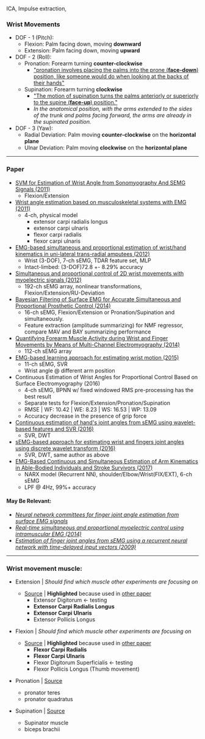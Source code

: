 ###

ICA, Impulse extraction,

### Wrist Movements
* DOF - 1 (Pitch):
  * Flexion: Palm facing down, moving **downward**
  * Extension: Palm facing down, moving **upward**
* DOF - 2 (Roll):
  * Pronation: Forearm turning **counter-clockwise**
    * ["pronation involves placing the palms into the prone (**face-down**) position, like someone would do when looking at the backs of their hands"](http://www.innerbody.com/image/musc03.html)
  * Supination: Forearm turning **clockwise**
    * ["The motion of supination turns the palms anteriorly or superiorly to the supine (**face-up**) position."](http://www.innerbody.com/image/musc03.html)
    * *In the anatomical position, with the arms extended to the sides of the trunk and palms facing forward, the arms are already in the supinated position.*
* DOF - 3 (Yaw):
  * Radial Deviation: Palm moving **counter-clockwise** on the **horizontal plane**
  * Ulnar Deviation: Palm moving **clockwise** on the **horizontal plane**

---

### Paper

* [SVM for Estimation of Wrist Angle from Sonomyography And SEMG Signals (2011)](http://ieeexplore.ieee.org/document/4353415/)
  * Flexion/Extension
* [Wrist angle estimation based on musculoskeletal systems with EMG (2011)](http://ieeexplore.ieee.org/document/6072755/)
  * 4-ch, physical model
    * extensor carpi radialis longus
    * extensor carpi ulnaris
    * flexor carpi radialis
    * flexor carpi ulnaris
* [EMG-based simultaneous and proportional estimation of wrist/hand kinematics in uni-lateral trans-radial amputees (2012)](https://jneuroengrehab.biomedcentral.com/articles/10.1186/1743-0003-9-42)
  * Wrist (3-DOF), 7-ch sEMG, TDAR feature set, MLP
  * Intact-limbed: (3-DOF)72.8 +- 8.29% accuracy
* [Simultaneous and proportional control of 2D wrist movements with myoelectric signals (2012)](http://ieeexplore.ieee.org/document/6349712/)
  * 192-ch sEMG array, nonlinear transformations, Flexion/Extension/RU-Deviation
* [Bayesian Filtering of Surface EMG for Accurate Simultaneous and Proportional Prosthetic Control (2014)](http://ieeexplore.ieee.org/document/7332757/)
  * 16-ch sEMG, Flexion/Extension or Pronation/Supination and simultaneously.
  * Feature extraction (amplitude summarizing) for NMF regressor, compare MAV and BAY summarizing performance
* [Quantifying Forearm Muscle Activity during Wrist and Finger Movements by Means of Multi-Channel Electromyography (2014)](https://www.ncbi.nlm.nih.gov/pmc/articles/PMC4188712/)
  * 112-ch sEMG array
* [EMG-based learning approach for estimating wrist motion (2015)](https://www.researchgate.net/publication/283713267_EMG-based_learning_approach_for_estimating_wrist_motion)
  * 11-ch sEMG, SVR
  * Wrist angle @ different arm position
* Continuous Estimation of Wrist Angles for Proportional Control Based on Surface Electromyography (2016)
  * 4-ch sEMG, BPNN w/ fixed windowed RMS pre-processing has the best result
  * Separate tests for Flexion/Extension/Pronation/Supination
  * RMSE | WF: 10.42 | WE: 8.23 | WS: 16.53 | WP: 13.09
  * Accuracy decrease in the presence of grip force
* [Continuous estimation of hand's joint angles from sEMG using wavelet-based features and SVR (2016)](https://dl.acm.org/citation.cfm?id=3051498)
  * SVR, DWT
* [sEMG-based approach for estimating wrist and fingers joint angles using discrete wavelet transform (2016)](https://www.researchgate.net/publication/313455445_sEMG-based_approach_for_estimating_wrist_and_fingers_joint_angles_using_discrete_wavelet_transform)
  * SVR, DWT, same author as above
* [EMG-Based Continuous and Simultaneous Estimation of Arm Kinematics in Able-Bodied Individuals and Stroke Survivors (2017)](https://ieeexplore.ieee.org/document/7843519/)
  * NARX model (Recurrent NN), shoulder/Elbow/Wrist(FlX/EXT), 6-ch sEMG
  * LPF @ 4Hz, 99%+ accuracy

#### May Be Relevant: 
* *[Neural network committees for finger joint angle estimation from surface EMG signals](https://biomedical-engineering-online.biomedcentral.com/articles/10.1186/1475-925X-8-2)*
* *[Real-time simultaneous and proportional myoelectric control using intramuscular EMG (2014)](http://iopscience.iop.org/article/10.1088/1741-2560/11/6/066013/pdf)*
* *[Estimation of finger joint angles from sEMG using a recurrent neural network with time-delayed input vectors (2009)](https://www.researchgate.net/publication/224580490_Estimation_of_finger_joint_angles_from_sEMG_using_a_recurrent_neural_network_with_time-delayed_input_vectors)*
---

### Wrist movement muscle:
* Extension | *Should find which muscle other experiments are focusing on*
  * [Source](http://www.sportsinjuryclinic.net/anatomy/human-muscles/wrist-hand-joint-actions/wrist-extension) | **Highlighted** because used in [other paper](http://ieeexplore.ieee.org/document/6072755/)
    * Extensor Digitorum <- testing
    * **Extensor Carpi Radialis Longus**
    * **Extensor Carpi Ulnaris** 
    * Extensor Pollicis Longus 

* Flexion | *Should find which muscle other experiments are focusing on*
  * [Source](http://www.sportsinjuryclinic.net/anatomy/human-muscles/wrist-hand-joint-actions/wrist-flexion) | **Highlighted** because used in [other paper](http://ieeexplore.ieee.org/document/6072755/)
    * **Flexor Carpi Radialis**
    * **Flexor Carpi Ulnaris**
    * Flexor Digitorum Superficialis <- testing
    * Flexor Pollicis Longus (Thumb movement)

* Pronation | [Source](http://www.innerbody.com/image/musc03.html)
  * pronator teres
  * pronator quadratus
* Supination | [Source](http://www.innerbody.com/image/musc03.html)
  * Supinator muscle
  * biceps brachii 